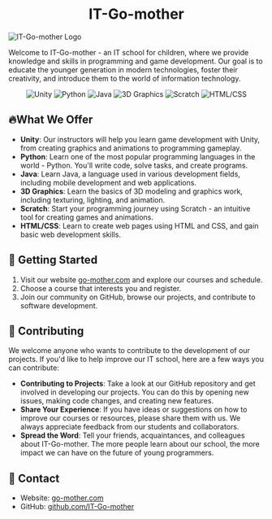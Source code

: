 <h1 align="center">
  IT-Go-mother
</h1>

![IT-Go-mother Logo](https://github.com/IT-Go-mother/it-go-mother.github.io/blob/main/assets/img/logo.png)

Welcome to IT-Go-mother - an IT school for children, where we provide knowledge and skills in programming and game development. Our goal is to educate the younger generation in modern technologies, foster their creativity, and introduce them to the world of information technology.

<p align="center">
  <img src="https://img.shields.io/badge/Language-Unity-blueviolet" alt="Unity">
  <img src="https://img.shields.io/badge/Language-Python-yellow" alt="Python">
  <img src="https://img.shields.io/badge/Language-Java-orange" alt="Java">
  <img src="https://img.shields.io/badge/3D Graphics-3D%20Graphics-brightgreen" alt="3D Graphics">
  <img src="https://img.shields.io/badge/Tool-Scratch-informational" alt="Scratch">
  <img src="https://img.shields.io/badge/Tool-HTML%2FCSS-red" alt="HTML/CSS">
</p>

## 🔥What We Offer

- **Unity**: Our instructors will help you learn game development with Unity, from creating graphics and animations to programming gameplay.
- **Python**: Learn one of the most popular programming languages in the world - Python. You'll write code, solve tasks, and create programs.
- **Java**: Learn Java, a language used in various development fields, including mobile development and web applications.
- **3D Graphics**: Learn the basics of 3D modeling and graphics work, including texturing, lighting, and animation.
- **Scratch**: Start your programming journey using Scratch - an intuitive tool for creating games and animations.
- **HTML/CSS**: Learn to create web pages using HTML and CSS, and gain basic web development skills.

## 🚀 Getting Started

1. Visit our website [go-mother.com](https://go-mother.com/) and explore our courses and schedule.
2. Choose a course that interests you and register.
3. Join our community on GitHub, browse our projects, and contribute to software development.

## 🤝 Contributing

We welcome anyone who wants to contribute to the development of our projects. If you'd like to help improve our IT school, here are a few ways you can contribute:

- **Contributing to Projects**: Take a look at our GitHub repository and get involved in developing our projects. You can do this by opening new issues, making code changes, and creating new features.
- **Share Your Experience**: If you have ideas or suggestions on how to improve our courses or resources, please share them with us. We always appreciate feedback from our students and collaborators.
- **Spread the Word**: Tell your friends, acquaintances, and colleagues about IT-Go-mother. The more people learn about our school, the more impact we can have on the future of young programmers.

## 📧 Contact

- Website: [go-mother.com](https://go-mother.com/)
- GitHub: [github.com/IT-Go-mother](https://github.com/IT-Go-mother)

